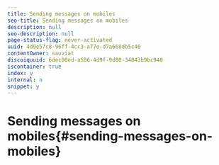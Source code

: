 ```yaml
---
title: Sending messages on mobiles
seo-title: Sending messages on mobiles
description: null
seo-description: null
page-status-flag: never-activated
uuid: 4d9e57c8-96ff-4cc3-a77e-d7a668db5c40
contentOwner: sauviat
discoiquuid: 6dec00ed-a586-4d9f-9d80-34843b9bc948
iscontainer: true
index: y
internal: n
snippet: y
---
```


# Sending messages on mobiles{#sending-messages-on-mobiles}


